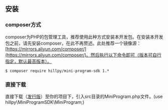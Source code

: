 ## 安装

### composer方式

composer为PHP的包管理工具，推荐使用此种方式安装本开发包。在安装本开发包之前，请先安装composer，在此不再赘述。此处推荐一个镜像源：[https://mirrors.aliyun.com/composer/](https://mirrors.aliyun.com/composer/)。然后执行以下命令即可（版本可自行指定，默认最高版本）。

```
$ composer require hillpy/mini-program-sdk 1.*
```

### 直接下载

直接下载（[发行版](https://github.com/hillpy/MiniProgramSDK/releases)）至你的项目下，引入src目录的MiniProgram.php文件。(use hillpy\MiniProgramSDK\MiniProgram;)